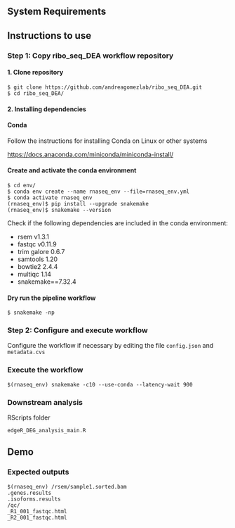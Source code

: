 ## System Requirements

## Instructions to use

### Step 1: Copy ribo_seq_DEA workflow repository

#### 1. Clone repository
```shell
$ git clone https://github.com/andreagomezlab/ribo_seq_DEA.git
$ cd ribo_seq_DEA/
```

#### 2. Installing dependencies

#### Conda
Follow the instructions for installing Conda on Linux or other systems

https://docs.anaconda.com/miniconda/miniconda-install/

#### Create and activate the conda environment
```shell
$ cd env/
$ conda env create --name rnaseq_env --file=rnaseq_env.yml 
$ conda activate rnaseq_env
(rnaseq_env)$ pip install --upgrade snakemake
(rnaseq_env)$ snakemake --version
```
Check if the following dependencies are included in the conda environment:
* rsem v1.3.1
* fastqc v0.11.9
* trim galore 0.6.7
* samtools 1.20
* bowtie2 2.4.4
* multiqc 1.14
* snakemake==7.32.4

#### Dry run the pipeline workflow
```shell
$ snakemake -np
```

### Step 2: Configure and execute workflow

Configure the workflow if necessary by editing the file <code>config.json</code> and <code>metadata.cvs</code>

### Execute the workflow

```shell
$(rnaseq_env) snakemake -c10 --use-conda --latency-wait 900

```
### Downstream analysis

RScripts folder
``` shell
edgeR_DEG_analysis_main.R

```

## Demo

### Expected outputs 

```shell
$(rnaseq_env) /rsem/sample1.sorted.bam
.genes.results
.isoforms.results
/qc/
_R1_001_fastqc.html
_R2_001_fastqc.html
```